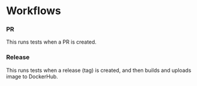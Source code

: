 # Workflows

### PR
This runs tests when a PR is created.

### Release
This runs tests when a release (tag) is created, and then builds and uploads image to DockerHub.
